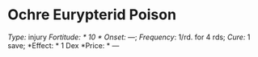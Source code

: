 ﻿---
name: Ochre Eurypterid Poison
type: injury
fortitude: 10
onset: —
frequency: 1/rd. for 4 rds
effect:
  "1 Dex"
cure: 1 save
price: —
---

# Ochre Eurypterid Poison
 *Type:* injury
*Fortitude: * 10 * Onset:* —;  *Frequency*: 1/rd. for 4 rds;  *Cure:* 1 save; 
*Effect: * 1 Dex
*Price: * —